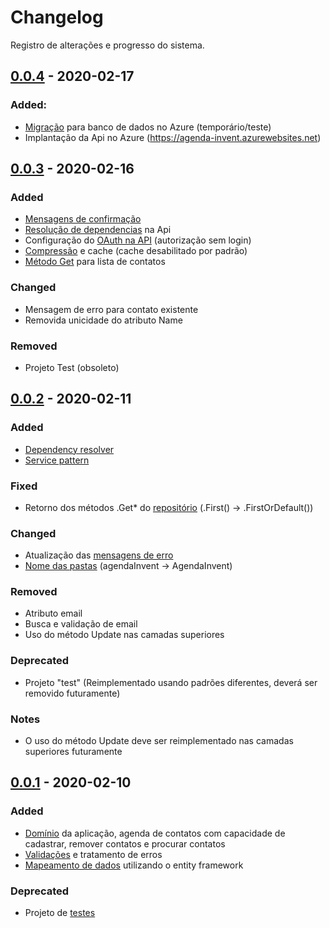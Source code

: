 # Changelog

Registro de alterações e progresso do sistema.

## [0.0.4] - 2020-02-17

### Added:

- [Migração] para banco de dados no Azure (temporário/teste)
- Implantação da Api no Azure (https://agenda-invent.azurewebsites.net)

## [0.0.3] - 2020-02-16

### Added

- [Mensagens de confirmação]
- [Resolução de dependencias] na Api
- Configuração do [OAuth na API] (autorização sem login)
- [Compressão] e cache (cache desabilitado por padrão)
- [Método Get] para lista de contatos

### Changed

- Mensagem de erro para contato existente
- Removida unicidade do atributo Name

### Removed

- Projeto Test (obsoleto)

## [0.0.2] - 2020-02-11

### Added

- [Dependency resolver]
- [Service pattern]

### Fixed

- Retorno dos métodos .Get* do [repositório](https://github.com/lucasdemoraesc/agenda-invent/blob/master/AgendaInvent.Infrastructure/Repositories/ContactRepository.cs) (.First() -> .FirstOrDefault())

### Changed

- Atualização das [mensagens de erro]
- [Nome das pastas] (agendaInvent -> AgendaInvent)

### Removed

- Atributo email
- Busca e validação de email
- Uso do método Update nas camadas superiores

### Deprecated
- Projeto "test" (Reimplementado usando padrões diferentes, deverá ser removido futuramente)

### Notes

- O uso do método Update deve ser reimplementado nas camadas superiores futuramente

## [0.0.1] - 2020-02-10

### Added

- [Domínio] da aplicação, agenda de contatos com capacidade de cadastrar, remover contatos e procurar contatos
- [Validações] e tratamento de erros
- [Mapeamento de dados] utilizando o entity framework

### Deprecated

- Projeto de [testes]

[0.0.1]: https://github.com/lucasdemoraesc/agenda-invent/releases/tag/v0.0.1
[0.0.2]: https://github.com/lucasdemoraesc/agenda-invent/compare/v0.0.1...v0.0.2
[0.0.3]: https://github.com/lucasdemoraesc/agenda-invent/compare/v0.0.2...v0.0.3
[0.0.4]: https://github.com/lucasdemoraesc/agenda-invent/compare/v0.0.3...v0.0.4

[Dependency resolver]: https://github.com/lucasdemoraesc/agenda-invent/blob/master/AgendaInvent.Startup/DependencyResolver.cs
[Service pattern]: https://github.com/lucasdemoraesc/agenda-invent/blob/master/AgendaInvent.Business/Services/ContactService.cs
[mensagens de erro]: https://github.com/lucasdemoraesc/agenda-invent/tree/master/AgendaInvent.Common/Resources
[Nome das pastas]: https://github.com/lucasdemoraesc/agenda-invent
[Domínio]: https://github.com/lucasdemoraesc/agenda-invent/tree/master/AgendaInvent.Domain
[Validações]: https://github.com/lucasdemoraesc/agenda-invent/tree/master/AgendaInvent.Common
[Mapeamento de dados]: https://github.com/lucasdemoraesc/agenda-invent/tree/master/AgendaInvent.Infrastructure/Data
[testes]: https://github.com/lucasdemoraesc/agenda-invent/tree/master/AgendaInvent.Test
[Mensagens de confirmação]: https://github.com/lucasdemoraesc/agenda-invent/tree/master/AgendaInvent.Common/Resources
[Resolução de dependencias]: https://github.com/lucasdemoraesc/agenda-invent/blob/master/AgendaInvent.Api/Helpers/UnityResolver.cs
[OAuth na API]: https://github.com/lucasdemoraesc/agenda-invent/blob/master/AgendaInvent.Api/Security/AuthorizationServerProvider.cs
[Compressão]: https://github.com/lucasdemoraesc/agenda-invent/blob/master/AgendaInvent.Api/Helpers/CompressionHelper.cs
[Método Get]: https://github.com/lucasdemoraesc/agenda-invent/blob/master/AgendaInvent.Api/Controllers/ContactsController.cs
[Migração]: https://github.com/lucasdemoraesc/agenda-invent/tree/master/AgendaInvent.Infrastructure/Migrations
